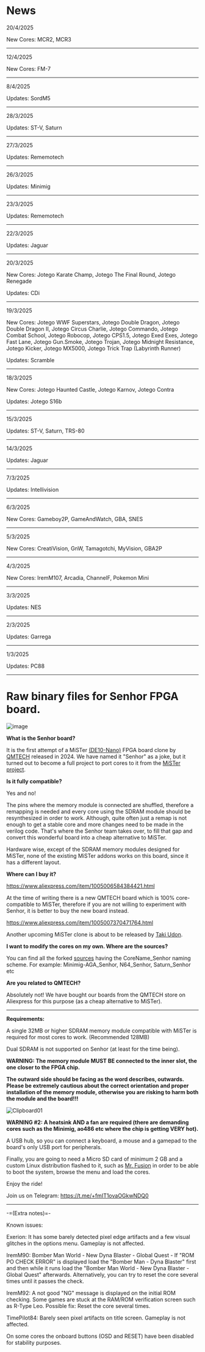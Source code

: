 # News

20/4/2025

New Cores: MCR2, MCR3

___
12/4/2025

New Cores: FM-7

___
8/4/2025

Updates: SordM5

___
28/3/2025

Updates: ST-V, Saturn

___
27/3/2025

Updates: Rememotech

___
26/3/2025

Updates: Minimig

___
23/3/2025

Updates: Rememotech

___
22/3/2025

Updates: Jaguar

___
20/3/2025

New Cores: Jotego Karate Champ, Jotego The Final Round, Jotego Renegade 

Updates: CDi

___
19/3/2025

New Cores: Jotego WWF Superstars, Jotego Double Dragon, Jotego Double Dragon II, Jotego Circus Charlie, Jotego Commando, Jotego Combat School, Jotego Robocop, Jotego CPS1.5, Jotego Exed Exes, Jotego Fast Lane, Jotego Gun.Smoke, Jotego Trojan, Jotego Midnight Resistance, Jotego Kicker, Jotego MX5000, Jotego Trick Trap (Labyrinth Runner)

Updates: Scramble

___
18/3/2025

New Cores: Jotego Haunted Castle, Jotego Karnov, Jotego Contra

Updates: Jotego S16b

___
15/3/2025

Updates: ST-V, Saturn, TRS-80

___
14/3/2025

Updates: Jaguar

___
7/3/2025

Updates: Intellivision

___
6/3/2025

New Cores: Gameboy2P, GameAndWatch, GBA, SNES

___
5/3/2025

New Cores: CreatiVision, GnW, Tamagotchi, MyVision, GBA2P

___
4/3/2025

New Cores: IremM107, Arcadia, ChannelF, Pokemon Mini

___
3/3/2025

Updates: NES

___
2/3/2025

Updates: Garrega

___
1/3/2025

Updates: PC88

___
# Raw binary files for Senhor FPGA board.
![image](https://github.com/user-attachments/assets/d68bc8fa-f05c-4b33-9088-9814994d0155)

**What is the Senhor board?**

It is the first attempt of a MiSTer [(DE10-Nano)](https://www.terasic.com.tw/cgi-bin/page/archive.pl?Language=English&No=1046) FPGA board clone by [QMTECH](https://qmtechchina.aliexpress.com/store/4486047) released in 2024.
We have named it "Senhor" as a joke, but it turned out to become a full project to port cores to it from the [MiSTer project](https://mister-devel.github.io/MkDocs_MiSTer/).

**Is it fully compatible?**

Yes and no! 

The pins where the memory module is connected are shuffled, therefore a remapping is needed and every core using the SDRAM module should be resynthesized in order to work. Although, quite often just a remap is not enough to get a stable core and more changes need to be made in the verilog code. That's where the Senhor team takes over, to fill that gap and convert this wonderful board into a cheap alternative to MiSTer. 

Hardware wise, except of the SDRAM memory modules designed for MiSTer, none of the existing MiSTer addons works on this board, since it has a different layout.

**Where can I buy it?**

https://www.aliexpress.com/item/1005006584384421.html

At the time of writing there is a new QMTECH board which is 100% core-compatible to MiSTer, therefore if you are not willing to experiment with Senhor, it is better to buy the new board instead.

https://www.aliexpress.com/item/1005007370471764.html

Another upcoming MiSTer clone is about to be released by [Taki Udon](https://twitter.com/takiudon_).

**I want to modify the cores on my own. Where are the sources?**

You can find all the forked [sources](https://github.com/turri21?tab=repositories&q=senhor&type=&language=&sort=) having the CoreName_Senhor naming scheme. For example: Minimig-AGA_Senhor, N64_Senhor, Saturn_Senhor etc

**Are you related to QMTECH?**

Absolutely not! We have bought our boards from the QMTECH store on Aliexpress for this purpose (as a cheap alternative to MiSTer).

---

**Requirements:** 

A single 32MB or higher SDRAM memory module compatible with MiSTer is required for most cores to work. (Recommended 128MB)

Dual SDRAM is not supported on Senhor (at least for the time being).

**WARNING: The memory module MUST BE connected to the inner slot, the one closer to the FPGA chip.**

**The outward side should be facing as the word describes, outwards. Please be extremely cautious about the correct orientation and proper installation of the memory module, otherwise you are risking to harm both the module and the board!!!**

![Clipboard01](https://github.com/user-attachments/assets/5d5292ab-acc2-4b75-9715-01001581ac89)

**WARNING #2: A heatsink AND a fan are required (there are demanding cores such as the Minimig, ao486 etc where the chip is getting VERY hot).**

A USB hub, so you can connect a keyboard, a mouse and a gamepad to the board's only USB port for peripherals.

Finally, you are going to need a Micro SD card of minimum 2 GB and a custom Linux distribution flashed to it, such as [Mr. Fusion](https://github.com/MiSTer-devel/mr-fusion) in order to be able to boot the system, browse the menu and load the cores.

Enjoy the ride!

Join us on Telegram: https://t.me/+fmIT1ovaOGkwNDQ0

___

-=(Extra notes)=-

Known issues:

Exerion: It has some barely detected pixel edge artifacts and a few visual glitches in the options menu. Gameplay is not affected.

IremM90: Bomber Man World - New Dyna Blaster - Global Quest - If "ROM PO CHECK ERROR" is displayed load the "Bomber Man - Dyna Blaster" first and then while it runs load the "Bomber Man World - New Dyna Blaster - Global Quest" afterwards.
Alternatively, you can try to reset the core several times until it passes the check.

IremM92: A not good "NG" message is displayed on the initial ROM checking. Some games are stuck at the RAM/ROM verification screen such as R-Type Leo. Possible fix: Reset the core several times.
         
TimePilot84: Barely seen pixel artifacts on title screen. Gameplay is not affected.

On some cores the onboard buttons (OSD and RESET) have been disabled for stability purposes.
